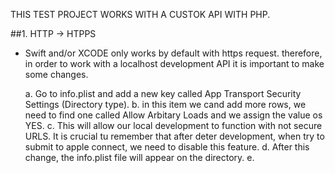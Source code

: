 THIS TEST PROJECT WORKS WITH A CUSTOK API WITH PHP. 

##1. HTTP -> HTPPS
- Swift and/or XCODE only works by default with https request. therefore, in order to work with a localhost development API it is important to make some changes. 
   
   a. Go to info.plist and add a new key called App Transport Security Settings (Directory type). 
   b. in this item we cand add more rows, we need to find one called Allow Arbitary Loads and we assign the value os YES. 
   c. This will allow our local development to function with not secure URLS. It is crucial tu remember that after deter development, when try to submit to apple connect, we need to disable this feature. 
   d. After this change, the info.plist file will appear on the directory. 
   e. 
   
   
   
